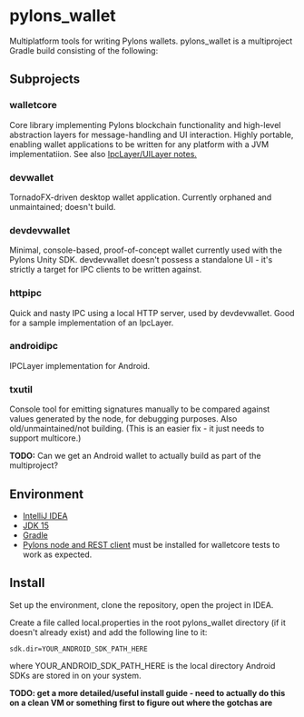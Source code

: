 # pylons_wallet
Multiplatform tools for writing Pylons wallets. pylons_wallet is a multiproject Gradle build consisting of the following:

## Subprojects

### walletcore
Core library implementing Pylons blockchain functionality and high-level abstraction layers for message-handling and UI interaction. Highly portable, enabling
wallet applications to be written for any platform with a JVM implementatiion. See also [IpcLayer/UILayer notes.](https://github.com/Pylons-tech/pylons_wallet/blob/master/walletcore/ipclayer_uilayer.md)

### devwallet
TornadoFX-driven desktop wallet application. Currently orphaned and unmaintained; doesn't build.

### devdevwallet
Minimal, console-based, proof-of-concept wallet currently used with the Pylons Unity SDK. devdevwallet doesn't possess a standalone UI - it's strictly a target for IPC clients to be written against.

### httpipc
Quick and nasty IPC using a local HTTP server, used by devdevwallet. Good for a sample implementation of an IpcLayer.

### androidipc
IPCLayer implementation for Android.

### txutil
Console tool for emitting signatures manually to be compared against values generated by the node, for debugging purposes. Also old/unmaintained/not building.
(This is an easier fix - it just needs to support multicore.)

**TODO:** Can we get an Android wallet to actually build as part of the multiproject?

## Environment

- [IntelliJ IDEA](https://www.jetbrains.com/idea/download)
- [JDK 15](https://www.oracle.com/java/technologies/javase-jdk15-downloads.html)
- [Gradle](https://gradle.org/install/)
- [Pylons node and REST client](https://github.com/Pylons-tech/pylons) must be installed for walletcore tests to work as expected.

## Install

Set up the environment, clone the repository, open the project in IDEA.

Create a file called local.properties in the root pylons_wallet directory (if it doesn't already exist) and add the following line to it:

`sdk.dir=YOUR_ANDROID_SDK_PATH_HERE`

where YOUR_ANDROID_SDK_PATH_HERE is the local directory Android SDKs are stored in on your system.

**TODO: get a more detailed/useful install guide - need to actually do this on a clean VM or something first to figure out where the gotchas are**
